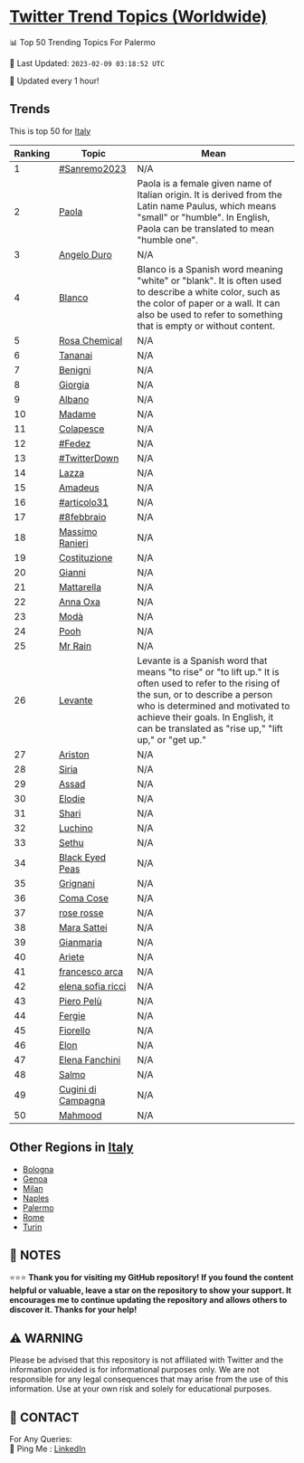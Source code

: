 [Twitter Trend Topics (Worldwide)](https://github.com/ErcinDedeoglu/Twitter-Trend-Topics)
==========


📊 Top 50 Trending Topics For Palermo

📆 Last Updated: `2023-02-09 03:18:52 UTC`

🔧 Updated every 1 hour!


## Trends

This is top 50 for [Italy](</Italy>)

| Ranking | Topic | Mean |
| ------- | ------------ | ------------ |
| 1 | [#Sanremo2023](http://twitter.com/search?q=%23Sanremo2023) | N/A |
| 2 | [Paola](http://twitter.com/search?q=Paola) | Paola is a female given name of Italian origin. It is derived from the Latin name Paulus, which means "small" or "humble". In English, Paola can be translated to mean "humble one". |
| 3 | [Angelo Duro](http://twitter.com/search?q=Angelo+Duro) | N/A |
| 4 | [Blanco](http://twitter.com/search?q=Blanco) | Blanco is a Spanish word meaning "white" or "blank". It is often used to describe a white color, such as the color of paper or a wall. It can also be used to refer to something that is empty or without content. |
| 5 | [Rosa Chemical](http://twitter.com/search?q=Rosa+Chemical) | N/A |
| 6 | [Tananai](http://twitter.com/search?q=Tananai) | N/A |
| 7 | [Benigni](http://twitter.com/search?q=Benigni) | N/A |
| 8 | [Giorgia](http://twitter.com/search?q=Giorgia) | N/A |
| 9 | [Albano](http://twitter.com/search?q=Albano) | N/A |
| 10 | [Madame](http://twitter.com/search?q=Madame) | N/A |
| 11 | [Colapesce](http://twitter.com/search?q=Colapesce) | N/A |
| 12 | [#Fedez](http://twitter.com/search?q=%23Fedez) | N/A |
| 13 | [#TwitterDown](http://twitter.com/search?q=%23TwitterDown) | N/A |
| 14 | [Lazza](http://twitter.com/search?q=Lazza) | N/A |
| 15 | [Amadeus](http://twitter.com/search?q=Amadeus) | N/A |
| 16 | [#articolo31](http://twitter.com/search?q=%23articolo31) | N/A |
| 17 | [#8febbraio](http://twitter.com/search?q=%238febbraio) | N/A |
| 18 | [Massimo Ranieri](http://twitter.com/search?q=Massimo+Ranieri) | N/A |
| 19 | [Costituzione](http://twitter.com/search?q=Costituzione) | N/A |
| 20 | [Gianni](http://twitter.com/search?q=Gianni) | N/A |
| 21 | [Mattarella](http://twitter.com/search?q=Mattarella) | N/A |
| 22 | [Anna Oxa](http://twitter.com/search?q=Anna+Oxa) | N/A |
| 23 | [Modà](http://twitter.com/search?q=Mod%c3%a0) | N/A |
| 24 | [Pooh](http://twitter.com/search?q=Pooh) | N/A |
| 25 | [Mr Rain](http://twitter.com/search?q=Mr+Rain) | N/A |
| 26 | [Levante](http://twitter.com/search?q=Levante) | Levante is a Spanish word that means "to rise" or "to lift up." It is often used to refer to the rising of the sun, or to describe a person who is determined and motivated to achieve their goals. In English, it can be translated as "rise up," "lift up," or "get up." |
| 27 | [Ariston](http://twitter.com/search?q=Ariston) | N/A |
| 28 | [Siria](http://twitter.com/search?q=Siria) | N/A |
| 29 | [Assad](http://twitter.com/search?q=Assad) | N/A |
| 30 | [Elodie](http://twitter.com/search?q=Elodie) | N/A |
| 31 | [Shari](http://twitter.com/search?q=Shari) | N/A |
| 32 | [Luchino](http://twitter.com/search?q=Luchino) | N/A |
| 33 | [Sethu](http://twitter.com/search?q=Sethu) | N/A |
| 34 | [Black Eyed Peas](http://twitter.com/search?q=Black+Eyed+Peas) | N/A |
| 35 | [Grignani](http://twitter.com/search?q=Grignani) | N/A |
| 36 | [Coma Cose](http://twitter.com/search?q=Coma+Cose) | N/A |
| 37 | [rose rosse](http://twitter.com/search?q=rose+rosse) | N/A |
| 38 | [Mara Sattei](http://twitter.com/search?q=Mara+Sattei) | N/A |
| 39 | [Gianmaria](http://twitter.com/search?q=Gianmaria) | N/A |
| 40 | [Ariete](http://twitter.com/search?q=Ariete) | N/A |
| 41 | [francesco arca](http://twitter.com/search?q=francesco+arca) | N/A |
| 42 | [elena sofia ricci](http://twitter.com/search?q=elena+sofia+ricci) | N/A |
| 43 | [Piero Pelù](http://twitter.com/search?q=Piero+Pel%c3%b9) | N/A |
| 44 | [Fergie](http://twitter.com/search?q=Fergie) | N/A |
| 45 | [Fiorello](http://twitter.com/search?q=Fiorello) | N/A |
| 46 | [Elon](http://twitter.com/search?q=Elon) | N/A |
| 47 | [Elena Fanchini](http://twitter.com/search?q=Elena+Fanchini) | N/A |
| 48 | [Salmo](http://twitter.com/search?q=Salmo) | N/A |
| 49 | [Cugini di Campagna](http://twitter.com/search?q=Cugini+di+Campagna) | N/A |
| 50 | [Mahmood](http://twitter.com/search?q=Mahmood) | N/A |



## Other Regions in [Italy](</Italy>)

* [Bologna](</Italy/Bologna.md>)
* [Genoa](</Italy/Genoa.md>)
* [Milan](</Italy/Milan.md>)
* [Naples](</Italy/Naples.md>)
* [Palermo](</Italy/Palermo.md>)
* [Rome](</Italy/Rome.md>)
* [Turin](</Italy/Turin.md>)



## 📝 NOTES

⭐⭐⭐ **Thank you for visiting my GitHub repository! If you found the content helpful or valuable, leave a star on the repository to show your support. It encourages me to continue updating the repository and allows others to discover it. Thanks for your help!**


## ⚠️ WARNING

Please be advised that this repository is not affiliated with Twitter and the information provided is for informational purposes only. We are not responsible for any legal consequences that may arise from the use of this information. Use at your own risk and solely for educational purposes.


## 📨 CONTACT

 For Any Queries:  
            🏓 Ping Me : [LinkedIn](https://www.linkedin.com/in/ercindedeoglu/)
